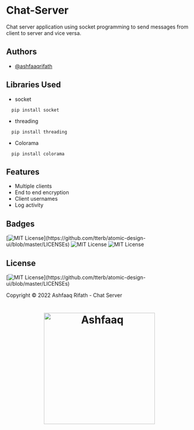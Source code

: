 # Chat-Server
Chat server application using socket programming to send messages from client to server and vice versa.


## Authors

- [@ashfaaqrifath](https://www.github.com/ashfaaqrifath)


## Libraries Used
* socket
```
  pip install socket
```

* threading
```
  pip install threading
```

* Colorama
```
  pip install colorama
```

## Features

- Multiple clients
- End to end encryption
- Client usernames
- Log activity


## Badges

[![MIT License](https://img.shields.io/apm/l/atomic-design-ui.svg?)](https://github.com/tterb/atomic-design-ui/blob/master/LICENSEs)
![MIT License](https://img.shields.io/github/followers/ashfaaqrifath?style=social)
![MIT License](https://img.shields.io/github/stars/ashfaaqrifath/Chat-Server?style=social)



## License

[![MIT License](https://img.shields.io/apm/l/atomic-design-ui.svg?)](https://github.com/tterb/atomic-design-ui/blob/master/LICENSEs)

Copyright © 2022 Ashfaaq Rifath - Chat Server


##
<h1 align="center">
  <img width="300" src="https://ashfaaqrifath.github.io/aqlogo9.png" alt="Ashfaaq">
</h1>
